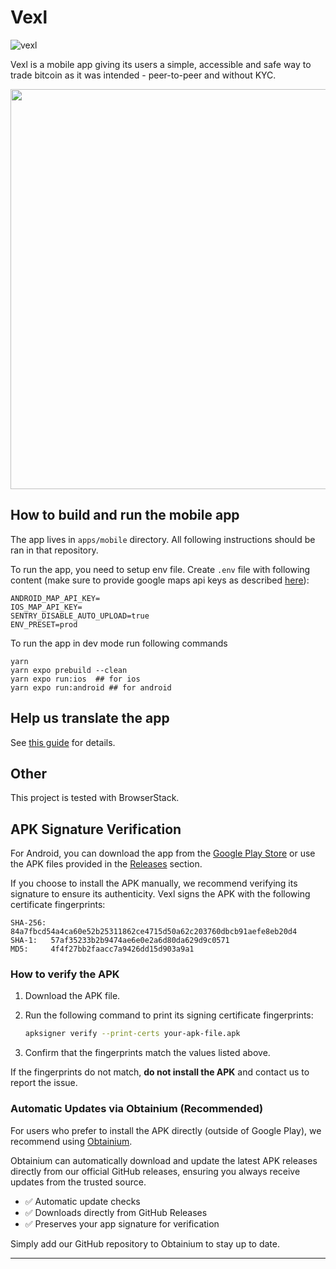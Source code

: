 # Vexl

![vexl](vexl.jpg)

Vexl is a mobile app giving its users a simple, accessible and safe way to trade bitcoin as it was intended - peer-to-peer and without KYC.

<a href="https://www.youtube.com/watch?v=7RbfJZloriQ"><img src="https://img.youtube.com/vi/7RbfJZloriQ/maxresdefault.jpg" width="640"></a>

## How to build and run the mobile app

The app lives in `apps/mobile` directory. All following instructions should be ran in that repository.

To run the app, you need to setup env file. Create `.env` file with following content (make sure to provide google maps api keys as described [here](https://developers.google.com/maps/documentation/javascript/get-api-key)):

```
ANDROID_MAP_API_KEY=
IOS_MAP_API_KEY=
SENTRY_DISABLE_AUTO_UPLOAD=true
ENV_PRESET=prod
```

To run the app in dev mode run following commands

```
yarn
yarn expo prebuild --clean
yarn expo run:ios  ## for ios
yarn expo run:android ## for android
```

## Help us translate the app

See [this guide](docs/how_to_help_transalte.md) for details.

## Other

This project is tested with BrowserStack.

## APK Signature Verification

For Android, you can download the app from the [Google Play Store](https://play.google.com/store/apps/details?id=your.package.id) or use the APK files provided in the [Releases](https://github.com/your-org/your-repo/releases) section.

If you choose to install the APK manually, we recommend verifying its signature to ensure its authenticity. Vexl signs the APK with the following certificate fingerprints:

```
SHA-256: 84a7fbcd54a4ca60e52b25311862ce4715d50a62c203760dbcb91aefe8eb20d4
SHA-1:   57af35233b2b9474ae6e0e2a6d80da629d9c0571
MD5:     4f4f27bb2faacc7a9426dd15d903a9a1
```

### How to verify the APK

1. Download the APK file.

2. Run the following command to print its signing certificate fingerprints:

   ```bash
   apksigner verify --print-certs your-apk-file.apk
   ```

3. Confirm that the fingerprints match the values listed above.

If the fingerprints do not match, **do not install the APK** and contact us to report the issue.

### Automatic Updates via Obtainium (Recommended)

For users who prefer to install the APK directly (outside of Google Play), we recommend using [Obtainium](https://github.com/ImranR98/Obtainium).

Obtainium can automatically download and update the latest APK releases directly from our official GitHub releases, ensuring you always receive updates from the trusted source.

- ✅ Automatic update checks
- ✅ Downloads directly from GitHub Releases
- ✅ Preserves your app signature for verification

Simply add our GitHub repository to Obtainium to stay up to date.

---
